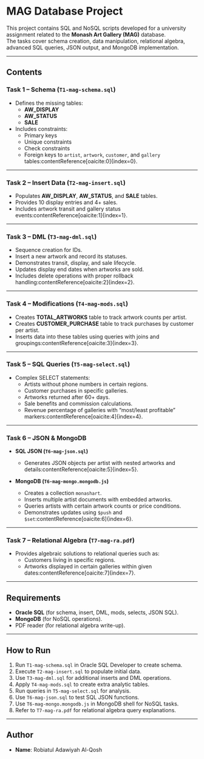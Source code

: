 # MAG Database Project

This project contains SQL and NoSQL scripts developed for a university assignment related to the **Monash Art Gallery (MAG)** database.  
The tasks cover schema creation, data manipulation, relational algebra, advanced SQL queries, JSON output, and MongoDB implementation.

---

## Contents

### Task 1 – Schema (`T1-mag-schema.sql`)
- Defines the missing tables:
  - **AW_DISPLAY**
  - **AW_STATUS**
  - **SALE**
- Includes constraints:
  - Primary keys
  - Unique constraints
  - Check constraints
  - Foreign keys to `artist`, `artwork`, `customer`, and `gallery` tables:contentReference[oaicite:0]{index=0}.

---

### Task 2 – Insert Data (`T2-mag-insert.sql`)
- Populates **AW_DISPLAY**, **AW_STATUS**, and **SALE** tables.
- Provides 10 display entries and 4+ sales.
- Includes artwork transit and gallery status events:contentReference[oaicite:1]{index=1}.

---

### Task 3 – DML (`T3-mag-dml.sql`)
- Sequence creation for IDs.
- Insert a new artwork and record its statuses.
- Demonstrates transit, display, and sale lifecycle.
- Updates display end dates when artworks are sold.
- Includes delete operations with proper rollback handling:contentReference[oaicite:2]{index=2}.

---

### Task 4 – Modifications (`T4-mag-mods.sql`)
- Creates **TOTAL_ARTWORKS** table to track artwork counts per artist.
- Creates **CUSTOMER_PURCHASE** table to track purchases by customer per artist.
- Inserts data into these tables using queries with joins and groupings:contentReference[oaicite:3]{index=3}.

---

### Task 5 – SQL Queries (`T5-mag-select.sql`)
- Complex SELECT statements:
  - Artists without phone numbers in certain regions.
  - Customer purchases in specific galleries.
  - Artworks returned after 60+ days.
  - Sale benefits and commission calculations.
  - Revenue percentage of galleries with “most/least profitable” markers:contentReference[oaicite:4]{index=4}.

---

### Task 6 – JSON & MongoDB
- **SQL JSON (`T6-mag-json.sql`)**  
  - Generates JSON objects per artist with nested artworks and details:contentReference[oaicite:5]{index=5}.  

- **MongoDB (`T6-mag-mongo.mongodb.js`)**  
  - Creates a collection `monashart`.
  - Inserts multiple artist documents with embedded artworks.
  - Queries artists with certain artwork counts or price conditions.
  - Demonstrates updates using `$push` and `$set`:contentReference[oaicite:6]{index=6}.

---

### Task 7 – Relational Algebra (`T7-mag-ra.pdf`)
- Provides algebraic solutions to relational queries such as:
  - Customers living in specific regions.
  - Artworks displayed in certain galleries within given dates:contentReference[oaicite:7]{index=7}.

---

## Requirements
- **Oracle SQL** (for schema, insert, DML, mods, selects, JSON SQL).
- **MongoDB** (for NoSQL operations).
- PDF reader (for relational algebra write-up).

---

## How to Run
1. Run `T1-mag-schema.sql` in Oracle SQL Developer to create schema.
2. Execute `T2-mag-insert.sql` to populate initial data.
3. Use `T3-mag-dml.sql` for additional inserts and DML operations.
4. Apply `T4-mag-mods.sql` to create extra analytic tables.
5. Run queries in `T5-mag-select.sql` for analysis.
6. Use `T6-mag-json.sql` to test SQL JSON functions.
7. Use `T6-mag-mongo.mongodb.js` in MongoDB shell for NoSQL tasks.
8. Refer to `T7-mag-ra.pdf` for relational algebra query explanations.

---

## Author
- **Name**: Robiatul Adawiyah Al-Qosh

